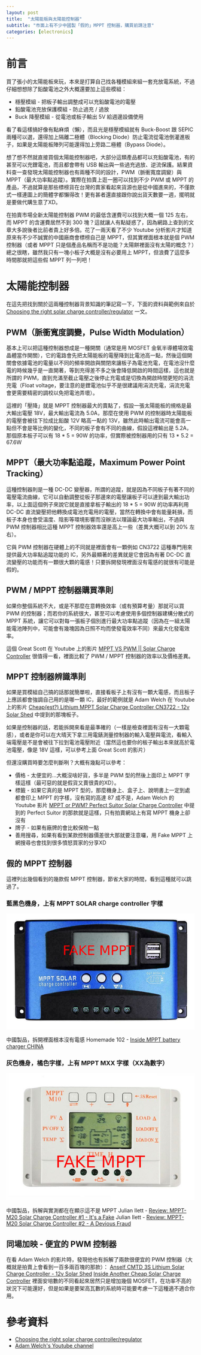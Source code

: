 ```yaml
---
layout: post
title:  "太陽能板與太陽能控制器"
subtitle: "市面上有不少中國製「假的」MPPT 控制器，購買前請注意"
categories: [electronics]
---
```


# 前言
買了張小的太陽能板來玩，本來是打算自己找各種模組來組一套充放電系統，不過仔細想想除了鉛酸電池之外大概還要加上這些模組：
  * 穩壓模組 - 把板子輸出調整成可以充鉛酸電池的電壓
  * 鉛酸電池充放保護模組 - 防止過充 / 過放
  * Buck 降壓模組 - 從電池或板子輸出 5V 給週邊設備使用

看了看這樣搞好像有點麻煩（懶），而且光是穩壓模組就有 Buck-Boost 跟 SEPIC 兩種可以選，還得加上隔離二極體（Blocking Diode）防止電流從電池倒灌進板子，如果是太陽能板陣列可能還得加上旁路二極體（Bypass Diode）。

想了想不然就直接買個太陽能控制器吧，大部分這類產品都可以充鉛酸電池，有的甚至可以充鋰電池，而且都會帶有 USB 輸出與一些過充過放、逆流保護。結果資料查一查發現太陽能控制器也有兩種不同的設計，PWM（脈衝寬度調變）與 MPPT（最大功率點追蹤）。實際在拍賣上逛一圈可以找到不少 PWM 或 MPPT 的產品，不過就算是那些標榜貨在台灣的賣家看起來貨源也是從中國進來的，不僅款式一樣連圖上的簡體字都懶得改！更有甚者還直接跟你說出貨天數要一週，擺明就是要做代購生意了XD。

在拍賣市場全新太陽能控制器 PWM 的最低含運費可以找到大概一個 125 左右，而 MPPT 的含運費居然不到 300 塊？這就讓人有點疑惑了，因為網路上查到的文章大多說後者比前者貴上好多倍。花了一兩天看了不少 Youtube 分析影片才知道原來有不少不誠實的中國廠商會標榜自己是 MPPT，但其實裡面根本就是個 PWM 控制器（或者 MPPT 只是個產品名稱而不是功能？太陽餅裡面沒有太陽的概念？）總之很瞎，雖然我只有一塊小板子大概是沒有必要用上 MPPT，但浪費了這麼多時間那就把這些假 MPPT 列一列吧！

# 太陽能控制器
在這先把找到關於這兩種控制器背景知識的筆記寫一下，下面的資料與範例來自於 [Choosing the right solar charge controller/regulator](https://www.solar4rvs.com.au/buying/buyer-guides/choosing-the-right-solar-charge-controller-regulat/) 一文。

## PWM（脈衝寬度調變，Pulse Width Modulation）
基本上可以把這種控制器想成是一種開關（通常是用 MOSFET 金氧半導體場效電晶體當作開關），它的電路會先把太陽能板的電壓降到比電池高一點，然後這個開關會依據電池的電量以不同的頻率開啟與關閉來讓板子為電池充電，在電池沒什麼電的時候幾乎是一直開著，等到充得差不多之後會降低開啟的時間這樣，這也就是所謂的 PWM，直到充滿至截止電壓之後停止充電或是切換為開啟時間更短的涓流充電（Float voltage，要注意的是鋰電池似乎不是很建議用涓流充電，涓流充電會更需要精密的調校以免把電池弄壞）。

這裡的「壓降」就是 MPPT 控制器最大的賣點了，假設一張太陽能板的規格是最大輸出電壓 18V，最大輸出電流為 5.0A，那麼在使用 PWM 的控制器時太陽能板的電壓會被往下拉成比鉛酸 12V 略高一點的 13V，雖然此時輸出電流可能會高一點但不會是等比例的變化，不同的板子會有不同的曲線，假設這裡輸出是 5.2A，那個原本板子可以有 18 * 5 = 90W 的功率，但實際被控制器用的只有 13 * 5.2 = 67.6W

## MPPT（最大功率點追蹤，Maximum Power Point Tracking）
這種控制器則是一種 DC-DC 變壓器，所謂的追蹤，就是因為不同板子有著不同的電壓電流曲線，它可以自動調整從板子那邊來的電壓讓板子可以達到最大輸出功率，以上面這個例子來說它就是直接拿板子輸出的 18 * 5 = 90W 的功率再利用 DC-DC 直流變壓把他轉換成電池充電用的電壓，當然在轉換中會有能量耗損，而板子本身也會受溫度、陰影等環境影響而沒辦法以理論最大功率輸出，不過與 PWM 控制器相比這種 MPPT 控制器效率還是高上一些（差異大概可以到 20% 左右）。

它與 PWM 控制器在硬體上的不同就是裡面會有一顆例如 CN3722 這種專門用來提供最大功率點追蹤功能的 IC，另外最顯著的差異就是它會因為有著 DC-DC 直流變壓的功能而有一顆很大顆的電感！只要拆開發現裡面沒有電感的就很有可能是假的。

## PWM / MPPT 控制器購買準則
如果你整個系統不大，或是不那麼在意轉換效率（或有預算考量）那就可以買 PWM 的控制器；而若你的系統很大，甚至可以考慮使用多個控制器建構分散式的 MPPT 系統，讓它可以對每一張板子個別進行最大功率點追蹤（因為在一組太陽能電池陣列中，可能會有幾塊因為日照不均而使發電效率不同）來最大化發電效率。

這個 Great Scott 在 Youtube 上的影片 [MPPT VS PWM || Solar Charge Controller](https://www.youtube.com/watch?v=C0VZTqwE4Ls) 很值得一看，裡面比較了 PWM / MPPT 控制器的效率以及價格差異。

## MPPT 控制器辨識準則
如果是買模組自己搞的話那就簡單啦，直接看板子上有沒有一顆大電感，而且板子上應該都會強調自己用的是哪一顆 IC，最好的範例就是 Adam Welch 在 Youtube 上的影片 [Cheap(est?) Lithium MPPT Solar Charge Controller CN3722 - 12v Solar Shed](https://www.youtube.com/watch?v=liYZ5pYOZDE) 中提到的那塊板子。

如果是控制器的話，若能拆開來看是最準確的（一樣是檢查裡面有沒有一大顆電感），或者是你可以在大晴天下拿三用電錶測量控制器的輸入電壓與電流，看輸入端電壓是不是會被往下拉到電池電壓附近（當然這也要你的板子輸出本來就高於電池電壓，像是 18V 這樣，可以參考上面 Great Scott 的影片）

但還沒購買時要怎麼判斷咧？大概有幾點可以參考：
  * 價格 - 太便宜的...大概沒啥好貨，多半是 PWM 型的然後上面印上 MPPT 字樣這樣（最可惡的就是假貨又賣很貴的XD）。
  * 標籤 - 如果它真的是 MPPT 型的，那麼機身上、盒子上、說明書上一定到處都會印上 MPPT 的字樣，沒有寫的高達 87 成不是，Adam Welch 的 Youtube 影片 [MPPT or PWM? Perfect Suitor Solar Charge Controller](https://www.youtube.com/watch?v=TfB_iIF-rCA) 中提到的 Perfect Suitor 的那款就是這樣，只有拍賣網站上有寫 MPPT 機身上卻沒有
  * 牌子 - 如果有廠牌的會比較保險一點
  * 善用搜尋，如果有看到某款控制器價差很大那就要注意囉，用 Fake MPPT 上網搜尋也會找到很多憤怒買家的分享XD

## 假的 MPPT 控制器
這裡列出幾個看到的幾款假 MPPT 控制器，節省大家的時間，看到這種就可以跳過了。

### 藍黑色機身，上有 MPPT SOLAR charge controller 字樣
![假MPPT - 藍黑色機身](/images/2020-02-fake-mppt/blue-black.jpg)

中國製品，拆開裡面根本沒有電感
Homemade 102 - [Inside MPPT battery charger CHINA](https://www.youtube.com/watch?v=TIAIr8fkYX4)

### 灰色機身，橘色字樣，上有 MPPT MXX 字樣（XX為數字）
![假MPPT - 灰色機身](/images/2020-02-fake-mppt/gray-orange.jpg)

中國製品，拆解與實測都在在顯示這不是 MPPT
Julian Ilett - [Review: MPPT-M20 Solar Charge Controller #1 - It's a Fake](https://www.youtube.com/watch?v=KA3X8XLxWHU)
Julian Ilett - [Review: MPPT-M20 Solar Charge Controller #2 - A Devious Fraud](https://www.youtube.com/watch?v=la-gvy0DfJs)

## 同場加映 - 便宜的 PWM 控制器
在看 Adam Welch 的影片時，發現他也有拆解了兩款很便宜的 PWM 控制器（大概就是拍賣上會看到一百多兩百塊的那款）：
[Anself CMTD 3S Lithium Solar Charge Controller - 12v Solar Shed](https://www.youtube.com/watch?v=I1hrWOP7WYA)
[Inside Another Cheap Solar Charge Controller](https://www.youtube.com/watch?v=9fjeYi3SwLc)
裡面安培數的不同看起來居然只是增加幾個 MOSFET，在功率不高的狀況下可能還好，但是如果是要架高瓦數的系統時可能要考慮一下這種適不適合你用。


# 參考資料
  * [Choosing the right solar charge controller/regulator](https://www.solar4rvs.com.au/buying/buyer-guides/choosing-the-right-solar-charge-controller-regulat/)
  * [Adam Welch's Youtube channel](https://www.youtube.com/channel/UCm5sG3-BXQZfVy3st2T_XKg)
